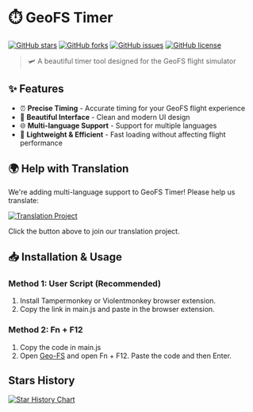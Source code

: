 # ⏱️ GeoFS Timer

[![GitHub stars](https://img.shields.io/github/stars/GeoFS-hub/GeoFS-Timer?style=for-the-badge)](https://github.com/GeoFS-hub/GeoFS-Timer/stargazers)
[![GitHub forks](https://img.shields.io/github/forks/GeoFS-hub/GeoFS-Timer?style=for-the-badge)](https://github.com/GeoFS-hub/GeoFS-Timer/network)
[![GitHub issues](https://img.shields.io/github/issues/GeoFS-hub/GeoFS-Timer?style=for-the-badge)](https://github.com/GeoFS-hub/GeoFS-Timer/issues)
[![GitHub license](https://img.shields.io/github/license/GeoFS-hub/GeoFS-Timer?style=for-the-badge)](https://github.com/GeoFS-hub/GeoFS-Timer/blob/main/LICENSE)

> 🛩️ A beautiful timer tool designed for the GeoFS flight simulator

## ✨ Features

- ⏰ **Precise Timing** - Accurate timing for your GeoFS flight experience
- 🎨 **Beautiful Interface** - Clean and modern UI design
- 🌐 **Multi-language Support** - Support for multiple languages
- 🚀 **Lightweight & Efficient** - Fast loading without affecting flight performance

## 🌍 Help with Translation

We're adding multi-language support to GeoFS Timer! Please help us translate:

[![Translation Project](https://img.shields.io/badge/Help_Translate-POEditor-blue?style=for-the-badge&logo=translate)](https://poeditor.com/join/project/5frrgfIrOV)

Click the button above to join our translation project.

## 📥 Installation & Usage

### Method 1: User Script (Recommended)
1. Install Tampermonkey or Violentmonkey browser extension.
2. Copy the link in main.js and paste in the browser extension.

### Method 2: Fn + F12
1. Copy the code in main.js
2. Open [Geo-FS](https://geo-fs.com) and open Fn + F12. Paste the code and then Enter.

## Stars History

<a href="https://www.star-history.com/#GeoFS-hub/GeoFS-Timer&Date">
 <picture>
   <source media="(prefers-color-scheme: dark)" srcset="https://api.star-history.com/svg?repos=GeoFS-hub/GeoFS-Timer&type=Date&theme=dark" />
   <source media="(prefers-color-scheme: light)" srcset="https://api.star-history.com/svg?repos=GeoFS-hub/GeoFS-Timer&type=Date" />
   <img alt="Star History Chart" src="https://api.star-history.com/svg?repos=GeoFS-hub/GeoFS-Timer&type=Date" />
 </picture>
</a>
